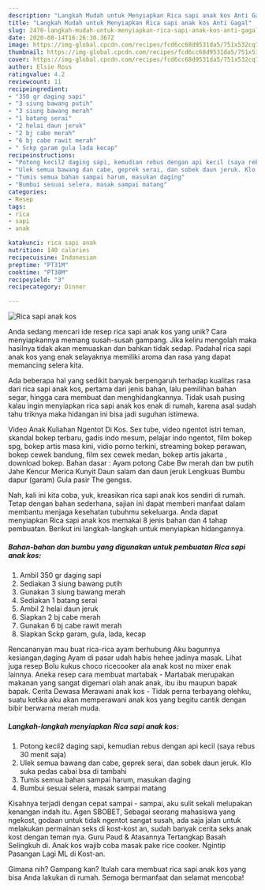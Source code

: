 ```yaml
---
description: "Langkah Mudah untuk Menyiapkan Rica sapi anak kos Anti Gagal"
title: "Langkah Mudah untuk Menyiapkan Rica sapi anak kos Anti Gagal"
slug: 2470-langkah-mudah-untuk-menyiapkan-rica-sapi-anak-kos-anti-gagal
date: 2020-08-14T16:26:30.367Z
image: https://img-global.cpcdn.com/recipes/fcd6cc68d9531da5/751x532cq70/rica-sapi-anak-kos-foto-resep-utama.jpg
thumbnail: https://img-global.cpcdn.com/recipes/fcd6cc68d9531da5/751x532cq70/rica-sapi-anak-kos-foto-resep-utama.jpg
cover: https://img-global.cpcdn.com/recipes/fcd6cc68d9531da5/751x532cq70/rica-sapi-anak-kos-foto-resep-utama.jpg
author: Elsie Ross
ratingvalue: 4.2
reviewcount: 11
recipeingredient:
- "350 gr daging sapi"
- "3 siung bawang putih"
- "3 siung bawang merah"
- "1 batang serai"
- "2 helai daun jeruk"
- "2 bj cabe merah"
- "6 bj cabe rawit merah"
- " Sckp garam gula lada kecap"
recipeinstructions:
- "Potong kecil2 daging sapi, kemudian rebus dengan api kecil (saya rebus 30 menit saja)"
- "Ulek semua bawang dan cabe, geprek serai, dan sobek daun jeruk. Klo suka pedas cabai bsa di tambahi"
- "Tumis semua bahan sampai harum, masukan daging"
- "Bumbui sesuai selera, masak sampai matang"
categories:
- Resep
tags:
- rica
- sapi
- anak

katakunci: rica sapi anak 
nutrition: 140 calories
recipecuisine: Indonesian
preptime: "PT31M"
cooktime: "PT30M"
recipeyield: "3"
recipecategory: Dinner

---
```



![Rica sapi anak kos](https://img-global.cpcdn.com/recipes/fcd6cc68d9531da5/751x532cq70/rica-sapi-anak-kos-foto-resep-utama.jpg)

Anda sedang mencari ide resep rica sapi anak kos yang unik? Cara menyiapkannya memang susah-susah gampang. Jika keliru mengolah maka hasilnya tidak akan memuaskan dan bahkan tidak sedap. Padahal rica sapi anak kos yang enak selayaknya memiliki aroma dan rasa yang dapat memancing selera kita.

Ada beberapa hal yang sedikit banyak berpengaruh terhadap kualitas rasa dari rica sapi anak kos, pertama dari jenis bahan, lalu pemilihan bahan segar, hingga cara membuat dan menghidangkannya. Tidak usah pusing kalau ingin menyiapkan rica sapi anak kos enak di rumah, karena asal sudah tahu triknya maka hidangan ini bisa jadi suguhan istimewa.

Video Anak Kuliahan Ngentot Di Kos. Sex tube, video ngentot istri teman, skandal bokep terbaru, gadis indo mesum, pelajar indo ngentot, film bokep spg, bokep artis masa kini, vidio porno terkini, streaming bokep perawan, bokep cewek bandung, film sex cewek medan, bokep artis jakarta , download bokep. Bahan dasar : Ayam potong Cabe Bw merah dan bw putih Jahe Kencur Merica Kunyit Daun salam dan daun jeruk Lengkuas Bumbu dapur (garam) Gula pasir The gengss.


Nah, kali ini kita coba, yuk, kreasikan rica sapi anak kos sendiri di rumah. Tetap dengan bahan sederhana, sajian ini dapat memberi manfaat dalam membantu menjaga kesehatan tubuhmu sekeluarga. Anda dapat menyiapkan Rica sapi anak kos memakai 8 jenis bahan dan 4 tahap pembuatan. Berikut ini langkah-langkah untuk menyiapkan hidangannya.

<!--inarticleads1-->

##### Bahan-bahan dan bumbu yang digunakan untuk pembuatan Rica sapi anak kos:

1. Ambil 350 gr daging sapi
1. Sediakan 3 siung bawang putih
1. Gunakan 3 siung bawang merah
1. Sediakan 1 batang serai
1. Ambil 2 helai daun jeruk
1. Siapkan 2 bj cabe merah
1. Gunakan 6 bj cabe rawit merah
1. Siapkan  Sckp garam, gula, lada, kecap


Rencananyan mau buat rica-rica ayam berhubung Aku bagunnya kesiangan,daging Ayam di pasar udah habis hehee jadinya masak. Lihat juga resep Bolu kukus choco ricecooker ala anak kost no mixer enak lainnya. Aneka resep cara membuat martabak - Martabak merupakan makanan yang sangat digemari olah anak anak, ibu ibu maupun bapak bapak. Cerita Dewasa Merawani anak kos - Tidak perna terbayang olehku, suatu ketika aku akan memperawani anak kos yang begitu cantik dengan bibir berwarna merah muda. 

<!--inarticleads2-->

##### Langkah-langkah menyiapkan Rica sapi anak kos:

1. Potong kecil2 daging sapi, kemudian rebus dengan api kecil (saya rebus 30 menit saja)
1. Ulek semua bawang dan cabe, geprek serai, dan sobek daun jeruk. Klo suka pedas cabai bsa di tambahi
1. Tumis semua bahan sampai harum, masukan daging
1. Bumbui sesuai selera, masak sampai matang


Kisahnya terjadi dengan cepat sampai - sampai, aku sulit sekali melupakan kenangan indah itu. Agen SBOBET, Sebagai seorang mahasiswa yang ngekost, godaan untuk tidak ngentot sangat susah, ada saja jalan untuk melakukan permainan seks di kost-kost an, sudah banyak cerita seks anak kost dengan teman nya. Guru Paud &amp; Atasannya Tertangkap Basah Selingkuh di. Anak kos wajib coba masak pake rice cooker. Ngintip Pasangan Lagi ML di Kost-an. 

Gimana nih? Gampang kan? Itulah cara membuat rica sapi anak kos yang bisa Anda lakukan di rumah. Semoga bermanfaat dan selamat mencoba!
